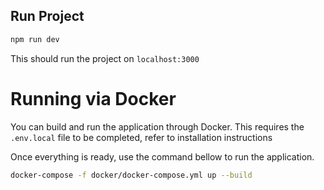 ## **Run Project**
```sh
npm run dev
```
This should run the project on `localhost:3000`

# **Running via Docker**
You can build and run the application through Docker. This requires the `.env.local` file to be completed, refer to 
installation instructions

Once everything is ready, use the command bellow to run the application. 
```sh
docker-compose -f docker/docker-compose.yml up --build
```